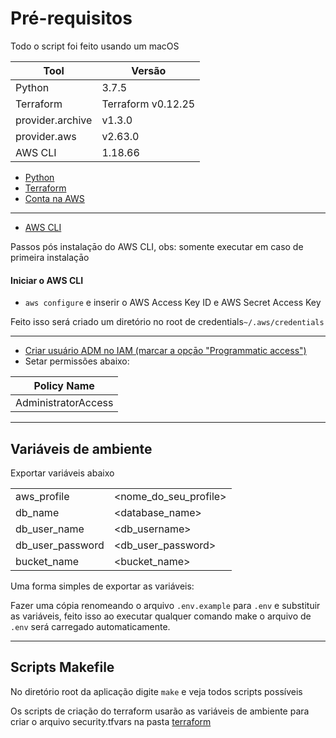 # Pré-requisitos
Todo o script foi feito usando um macOS

|        Tool        |       Versão             |
|--------------------|--------------------------|
|Python              |       3.7.5              |
|Terraform           | Terraform v0.12.25       |
|provider.archive    | v1.3.0                   |
|provider.aws        | v2.63.0                  |
|AWS CLI             | 1.18.66                  |

- [Python](https://www.python.org/downloads/)
- [Terraform](https://www.terraform.io/downloads.html)
- [Conta na AWS](https://console.aws.amazon.com/)
---
- [AWS CLI](https://docs.aws.amazon.com/cli/latest/userguide/install-macos.html)

Passos pós instalaçāo do AWS CLI, obs: somente executar em caso de primeira instalaçāo

#### Iniciar o AWS CLI

- `aws configure` e  inserir o AWS Access Key ID e AWS Secret Access Key

Feito isso será criado um diretório no root de credentials`~/.aws/credentials`


---

- [Criar usuário ADM no IAM (marcar a opçāo "Programmatic access")](https://console.aws.amazon.com/iam/home#/users$new?step=details)
- Setar permissões abaixo:

Policy Name|
| -------------             |
|AdministratorAccess        |
---

## Variáveis de ambiente

Exportar variáveis abaixo

|                    |                          |
|--------------------|--------------------------|
|aws_profile         | <nome_do_seu_profile>    |
|db_name             | <database_name>          |
|db_user_name        | <db_username>            |
|db_user_password    | <db_user_password>       |
|bucket_name         | <bucket_name>            |

Uma forma simples de exportar as variáveis: 

Fazer uma cópia renomeando o arquivo `.env.example` para `.env` e substituir as variáveis, feito isso ao executar qualquer comando make <command> o arquivo de `.env` será carregado automaticamente.

---

## Scripts Makefile
No diretório root da aplicação digite `make` e veja todos scripts possíveis

Os scripts de criação do terraform usarão as variáveis de ambiente para criar o arquivo security.tfvars na pasta [terraform](terraform/aws)
